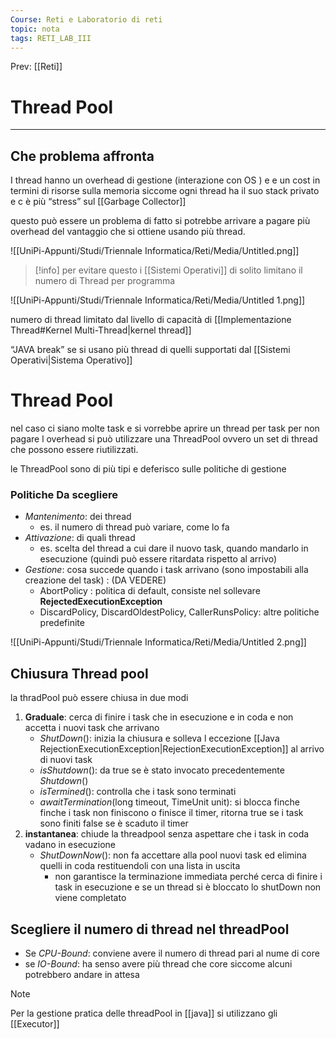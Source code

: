 ```yaml
---
Course: Reti e Laboratorio di reti
topic: nota
tags: RETI_LAB_III
---
```


Prev: [[Reti]]

# Thread Pool
---


## Che problema affronta

I thread hanno un overhead di gestione (interazione con OS ) e e un cost in termini di risorse sulla memoria siccome ogni thread ha il suo stack privato e c è  più “stress” sul [[Garbage Collector]]

questo può essere un problema di fatto si potrebbe arrivare a pagare più overhead del vantaggio che si ottiene usando più thread.

![[UniPi-Appunti/Studi/Triennale Informatica/Reti/Media/Untitled.png]]


>[!info]
per evitare questo i [[Sistemi Operativi]] di solito limitano il numero di Thread per programma



![[UniPi-Appunti/Studi/Triennale Informatica/Reti/Media/Untitled 1.png]]

numero di thread limitato dal livello di capacità di [[Implementazione Thread#Kernel Multi-Thread|kernel thread]]

“JAVA break” se si usano più thread di quelli supportati dal [[Sistemi Operativi|Sistema Operativo]]

# Thread Pool
nel caso ci siano molte task e si vorrebbe aprire un thread per task per non pagare l overhead si può utilizzare una ThreadPool ovvero un set di thread che possono essere riutilizzati.

le ThreadPool sono di più tipi e deferisco sulle politiche di gestione

### Politiche Da scegliere

- _Mantenimento_: dei thread
    - es.  il numero di thread può variare, come lo fa
- _Attivazione_: di quali thread
    - es. scelta del thread a cui dare il nuovo task, quando mandarlo in esecuzione (quindi può essere ritardata rispetto al arrivo)
- _Gestione_: cosa succede quando i task arrivano (sono impostabili alla creazione del task) : (DA VEDERE)
	- AbortPolicy : politica di default, consiste nel sollevare __RejectedExecutionException__ 
	-  DiscardPolicy, DiscardOldestPolicy, CallerRunsPolicy: altre politiche predefinite

![[UniPi-Appunti/Studi/Triennale Informatica/Reti/Media/Untitled 2.png]]
## Chiusura Thread pool
la thradPool può essere chiusa in due modi
1. __Graduale__: cerca di finire i task che in esecuzione e in coda e non accetta i nuovi task che arrivano
	- _ShutDown_(): inizia la chiusura e solleva l eccezione [[Java RejectionExecutionException|RejectionExecutionException]] al arrivo di nuovi task
	- _isShutdown_(): da true se è stato invocato precedentemente _Shutdown_()
	- _isTermined_(): controlla che i task sono terminati 
	- _awaitTermination_(long timeout, TimeUnit unit): si blocca finche finche i task non finiscono o finisce il timer, ritorna true se i task sono finiti false se è scaduto il timer 
2. __instantanea__: chiude la threadpool senza aspettare che i task in coda vadano in esecuzione
	+ _ShutDownNow_(): non fa accettare alla pool nuovi task ed elimina quelli in coda restituendoli con una lista in uscita 
		+ non garantisce la terminazione immediata perché cerca di finire i task in esecuzione e se un thread si è bloccato lo shutDown non viene completato  

## Scegliere il numero di thread nel threadPool
- Se *CPU-Bound*: conviene avere il numero di thread pari al nume di core 
- se *IO-Bound*: ha senso avere più thread che core siccome alcuni potrebbero andare in attesa 


>[!note]
>Per la gestione pratica delle threadPool in [[java]] si utilizzano gli [[Executor]]


